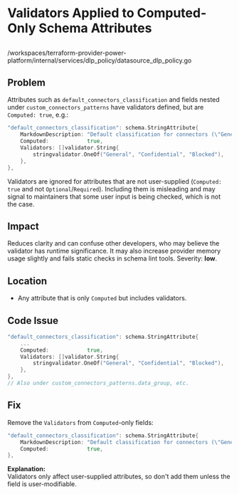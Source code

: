 # Validators Applied to Computed-Only Schema Attributes

##

/workspaces/terraform-provider-power-platform/internal/services/dlp_policy/datasource_dlp_policy.go

## Problem

Attributes such as `default_connectors_classification` and fields nested under `custom_connectors_patterns` have validators defined, but are `Computed: true`, e.g.:

```go
"default_connectors_classification": schema.StringAttribute{
    MarkdownDescription: "Default classification for connectors (\"General\", \"Confidential\", \"Blocked\")",
    Computed:            true,
    Validators: []validator.String{
        stringvalidator.OneOf("General", "Confidential", "Blocked"),
    },
},
```

Validators are ignored for attributes that are not user-supplied (`Computed: true` and not `Optional`/`Required`). Including them is misleading and may signal to maintainers that some user input is being checked, which is not the case.

## Impact

Reduces clarity and can confuse other developers, who may believe the validator has runtime significance. It may also increase provider memory usage slightly and fails static checks in schema lint tools. Severity: **low**.

## Location

- Any attribute that is only `Computed` but includes validators.

## Code Issue

```go
"default_connectors_classification": schema.StringAttribute{
    ...
    Computed:            true,
    Validators: []validator.String{
        stringvalidator.OneOf("General", "Confidential", "Blocked"),
    },
},
// Also under custom_connectors_patterns.data_group, etc.
```

## Fix

Remove the `Validators` from `Computed`-only fields:

```go
"default_connectors_classification": schema.StringAttribute{
    MarkdownDescription: "Default classification for connectors (\"General\", \"Confidential\", \"Blocked\")",
    Computed:            true,
},
```

**Explanation:**  
Validators only affect user-supplied attributes, so don't add them unless the field is user-modifiable.
